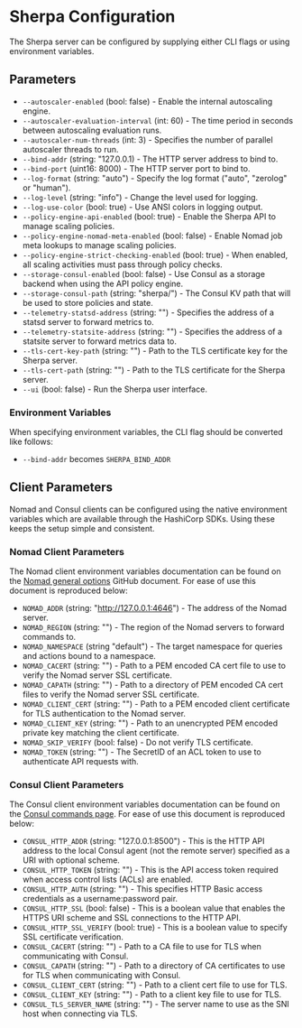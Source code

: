 # Sherpa Configuration

The Sherpa server can be configured by supplying either CLI flags or using environment variables.

## Parameters

* `--autoscaler-enabled` (bool: false) - Enable the internal autoscaling engine.
* `--autoscaler-evaluation-interval` (int: 60) - The time period in seconds between autoscaling evaluation runs.
* `--autoscaler-num-threads` (int: 3) - Specifies the number of parallel autoscaler threads to run.
* `--bind-addr` (string: "127.0.0.1) - The HTTP server address to bind to.
* `--bind-port` (uint16: 8000) - The HTTP server port to bind to.
* `--log-format` (string: "auto") - Specify the log format ("auto", "zerolog" or "human").
* `--log-level` (string: "info") - Change the level used for logging.
* `--log-use-color` (bool: true) - Use ANSI colors in logging output.
* `--policy-engine-api-enabled` (bool: true) - Enable the Sherpa API to manage scaling policies.
* `--policy-engine-nomad-meta-enabled` (bool: false) - Enable Nomad job meta lookups to manage scaling policies.
* `--policy-engine-strict-checking-enabled` (bool: true) - When enabled, all scaling activities must pass through policy checks.
* `--storage-consul-enabled` (bool: false) - Use Consul as a storage backend when using the API policy engine.
* `--storage-consul-path` (string: "sherpa/") - The Consul KV path that will be used to store policies and state.
* `--telemetry-statsd-address` (string: "") - Specifies the address of a statsd server to forward metrics to.
* `--telemetry-statsite-address` (string: "") - Specifies the address of a statsite server to forward metrics data to.
* `--tls-cert-key-path` (string: "") - Path to the TLS certificate key for the Sherpa server.
* `--tls-cert-path` (string: "") - Path to the TLS certificate for the Sherpa server.
* `--ui` (bool: false) - Run the Sherpa user interface.

### Environment Variables

When specifying environment variables, the CLI flag should be converted like follows:
* `--bind-addr` becomes `SHERPA_BIND_ADDR`

## Client Parameters

Nomad and Consul clients can be configured using the native environment variables which are available through the HashiCorp SDKs. Using these keeps the setup simple and consistent.

### Nomad Client Parameters

The Nomad client environment variables documentation can be found on the [Nomad general options](https://github.com/hashicorp/nomad/blob/22fd62753510a4a41c1b8f1d117ea1a90b48df06/website/source/docs/commands/_general_options.html.md) GitHub document. For ease of use this document is reproduced below:

* `NOMAD_ADDR` (string: "http://127.0.0.1:4646") - The address of the Nomad server.
* `NOMAD_REGION` (string: "") - The region of the Nomad servers to forward commands to.
* `NOMAD_NAMESPACE` (string "default") - The target namespace for queries and actions bound to a namespace.
* `NOMAD_CACERT` (string: "") - Path to a PEM encoded CA cert file to use to verify the Nomad server SSL certificate.
* `NOMAD_CAPATH` (string: "") - Path to a directory of PEM encoded CA cert files to verify the Nomad server SSL certificate.
* `NOMAD_CLIENT_CERT` (string: "") - Path to a PEM encoded client certificate for TLS authentication to the Nomad server.
* `NOMAD_CLIENT_KEY` (string: "") - Path to an unencrypted PEM encoded private key matching the client certificate.
* `NOMAD_SKIP_VERIFY` (bool: false) - Do not verify TLS certificate.
* `NOMAD_TOKEN` (string: "") - The SecretID of an ACL token to use to authenticate API requests with.

### Consul Client Parameters

The Consul client environment variables documentation can be found on the [Consul commands page](https://www.consul.io/docs/commands/index.html#environment-variables). For ease of use this document is reproduced below:

* `CONSUL_HTTP_ADDR` (string: "127.0.0.1:8500") - This is the HTTP API address to the local Consul agent (not the remote server) specified as a URI with optional scheme.
* `CONSUL_HTTP_TOKEN` (string: "") - This is the API access token required when access control lists (ACLs) are enabled.
* `CONSUL_HTTP_AUTH` (string: "") - This specifies HTTP Basic access credentials as a username:password pair.
* `CONSUL_HTTP_SSL` (bool: false) - This is a boolean value that enables the HTTPS URI scheme and SSL connections to the HTTP API.
* `CONSUL_HTTP_SSL_VERIFY` (bool: true) - This is a boolean value to specify SSL certificate verification.
* `CONSUL_CACERT` (string: "") - Path to a CA file to use for TLS when communicating with Consul.
* `CONSUL_CAPATH` (string: "") - Path to a directory of CA certificates to use for TLS when communicating with Consul.
* `CONSUL_CLIENT_CERT` (string: "") - Path to a client cert file to use for TLS.
* `CONSUL_CLIENT_KEY` (string: "") - Path to a client key file to use for TLS.
* `CONSUL_TLS_SERVER_NAME` (string: "") - The server name to use as the SNI host when connecting via TLS.
